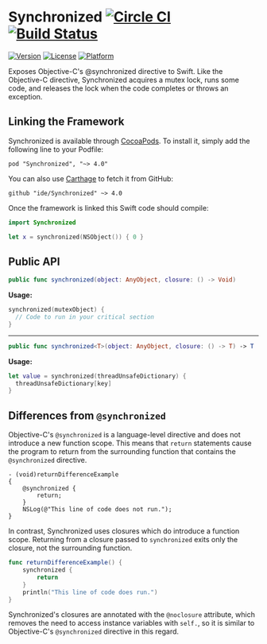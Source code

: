 Synchronized [![Circle CI](https://circleci.com/gh/ide/Synchronized.svg?style=svg)](https://circleci.com/gh/ide/Synchronized) [![Build Status](https://travis-ci.org/ide/Synchronized.svg?branch=master)](https://travis-ci.org/ide/Synchronized)
============

[![Version](https://img.shields.io/cocoapods/v/Synchronized.svg?style=flat)](http://cocoadocs.org/docsets/Synchronized)
[![License](https://img.shields.io/cocoapods/l/Synchronized.svg?style=flat)](http://cocoadocs.org/docsets/Synchronized)
[![Platform](https://img.shields.io/cocoapods/p/Synchronized.svg?style=flat)](http://cocoadocs.org/docsets/Synchronized)

Exposes Objective-C's @synchronized directive to Swift. Like the Objective-C directive, Synchronized acquires a mutex lock, runs some code, and releases the lock when the code completes or throws an exception.

Linking the Framework
---

Synchronized is available through [CocoaPods](http://cocoapods.org). To install it, simply add the following line to your Podfile:

    pod "Synchronized", "~> 4.0"

You can also use [Carthage](https://github.com/Carthage/Carthage) to fetch it from GitHub:

    github "ide/Synchronized" ~> 4.0

Once the framework is linked this Swift code should compile:
```swift
import Synchronized

let x = synchronized(NSObject()) { 0 }
```

Public API
---

```swift
public func synchronized(object: AnyObject, closure: () -> Void)
```

**Usage:**
```swift
synchronized(mutexObject) {
  // Code to run in your critical section
}
```

---

```swift
public func synchronized<T>(object: AnyObject, closure: () -> T) -> T
```

**Usage:**
```swift
let value = synchronized(threadUnsafeDictionary) {
  threadUnsafeDictionary[key]
}
```

Differences from `@synchronized`
---

Objective-C's `@synchronized` is a language-level directive and does not introduce a new function scope. This means that `return` statements cause the program to return from the surrounding function that contains the `@synchronized` directive.

```objc
- (void)returnDifferenceExample
{
    @synchronized {
        return;
    }
    NSLog(@"This line of code does not run.");
}
```

In contrast, Synchronized uses closures which do introduce a function scope. Returning from a closure passed to `synchronized` exits only the closure, not the surrounding function.

```swift
func returnDifferenceExample() {
    synchronized {
        return
    }
    println("This line of code does run.")
}
```

Synchronized's closures are annotated with the `@noclosure` attribute, which removes the need to access instance variables with `self.`, so it is similar to Objective-C's `@synchronized` directive in this regard.
